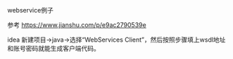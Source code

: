webservice例子

参考 https://www.jianshu.com/p/e9ac2790539e

idea 新建项目->java->选择“WebServices Client”，然后按照步骤填上wsdl地址和账号密码就能生成客户端代码。